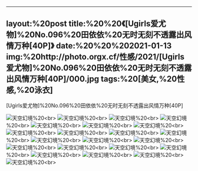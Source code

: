 ﻿---
layout:%20post
title:%20%20《[Ugirls爱尤物]%20No.096%20田依依%20无时无刻不透露出风情万种[40P]》
date:%20%20%202021-01-13
img:%20http://photo.orgx.cf/性感/2021/[Ugirls爱尤物]%20No.096%20田依依%20无时无刻不透露出风情万种[40P]/000.jpg
tags:%20[美女,%20性感,%20泳衣]
---

[Ugirls爱尤物]%20No.096%20田依依%20无时无刻不透露出风情万种[40P]



![天空幻境](http://photo.orgx.cf/性感/2021/[Ugirls爱尤物]%20No.096%20田依依%20无时无刻不透露出风情万种[40P]/001.jpg%20''天空幻境'')%20<br>
![天空幻境](http://photo.orgx.cf/性感/2021/[Ugirls爱尤物]%20No.096%20田依依%20无时无刻不透露出风情万种[40P]/002.jpg%20''天空幻境'')%20<br>
![天空幻境](http://photo.orgx.cf/性感/2021/[Ugirls爱尤物]%20No.096%20田依依%20无时无刻不透露出风情万种[40P]/003.jpg%20''天空幻境'')%20<br>
![天空幻境](http://photo.orgx.cf/性感/2021/[Ugirls爱尤物]%20No.096%20田依依%20无时无刻不透露出风情万种[40P]/004.jpg%20''天空幻境'')%20<br>
![天空幻境](http://photo.orgx.cf/性感/2021/[Ugirls爱尤物]%20No.096%20田依依%20无时无刻不透露出风情万种[40P]/005.jpg%20''天空幻境'')%20<br>
![天空幻境](http://photo.orgx.cf/性感/2021/[Ugirls爱尤物]%20No.096%20田依依%20无时无刻不透露出风情万种[40P]/006.jpg%20''天空幻境'')%20<br>
![天空幻境](http://photo.orgx.cf/性感/2021/[Ugirls爱尤物]%20No.096%20田依依%20无时无刻不透露出风情万种[40P]/007.jpg%20''天空幻境'')%20<br>
![天空幻境](http://photo.orgx.cf/性感/2021/[Ugirls爱尤物]%20No.096%20田依依%20无时无刻不透露出风情万种[40P]/008.jpg%20''天空幻境'')%20<br>
![天空幻境](http://photo.orgx.cf/性感/2021/[Ugirls爱尤物]%20No.096%20田依依%20无时无刻不透露出风情万种[40P]/009.jpg%20''天空幻境'')%20<br>
![天空幻境](http://photo.orgx.cf/性感/2021/[Ugirls爱尤物]%20No.096%20田依依%20无时无刻不透露出风情万种[40P]/010.jpg%20''天空幻境'')%20<br>
![天空幻境](http://photo.orgx.cf/性感/2021/[Ugirls爱尤物]%20No.096%20田依依%20无时无刻不透露出风情万种[40P]/011.jpg%20''天空幻境'')%20<br>
![天空幻境](http://photo.orgx.cf/性感/2021/[Ugirls爱尤物]%20No.096%20田依依%20无时无刻不透露出风情万种[40P]/012.jpg%20''天空幻境'')%20<br>
![天空幻境](http://photo.orgx.cf/性感/2021/[Ugirls爱尤物]%20No.096%20田依依%20无时无刻不透露出风情万种[40P]/013.jpg%20''天空幻境'')%20<br>
![天空幻境](http://photo.orgx.cf/性感/2021/[Ugirls爱尤物]%20No.096%20田依依%20无时无刻不透露出风情万种[40P]/014.jpg%20''天空幻境'')%20<br>
![天空幻境](http://photo.orgx.cf/性感/2021/[Ugirls爱尤物]%20No.096%20田依依%20无时无刻不透露出风情万种[40P]/015.jpg%20''天空幻境'')%20<br>
![天空幻境](http://photo.orgx.cf/性感/2021/[Ugirls爱尤物]%20No.096%20田依依%20无时无刻不透露出风情万种[40P]/016.jpg%20''天空幻境'')%20<br>
![天空幻境](http://photo.orgx.cf/性感/2021/[Ugirls爱尤物]%20No.096%20田依依%20无时无刻不透露出风情万种[40P]/017.jpg%20''天空幻境'')%20<br>
![天空幻境](http://photo.orgx.cf/性感/2021/[Ugirls爱尤物]%20No.096%20田依依%20无时无刻不透露出风情万种[40P]/018.jpg%20''天空幻境'')%20<br>
![天空幻境](http://photo.orgx.cf/性感/2021/[Ugirls爱尤物]%20No.096%20田依依%20无时无刻不透露出风情万种[40P]/019.jpg%20''天空幻境'')%20<br>
![天空幻境](http://photo.orgx.cf/性感/2021/[Ugirls爱尤物]%20No.096%20田依依%20无时无刻不透露出风情万种[40P]/020.jpg%20''天空幻境'')%20<br>
![天空幻境](http://photo.orgx.cf/性感/2021/[Ugirls爱尤物]%20No.096%20田依依%20无时无刻不透露出风情万种[40P]/021.jpg%20''天空幻境'')%20<br>
![天空幻境](http://photo.orgx.cf/性感/2021/[Ugirls爱尤物]%20No.096%20田依依%20无时无刻不透露出风情万种[40P]/022.jpg%20''天空幻境'')%20<br>
